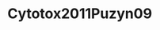 <a name="material" />

# Cytotox2011Puzyn09
<script type="application/ld+json">
  {
    "@context": "https://schema.org/",
    "@type": "ChemicalSubstance",
    "http://purl.org/dc/terms/conformsTo":
      {
        "@type": "CreativeWork",
        "@id": "https://bioschemas.org/profiles/ChemicalSubstance/0.4-RELEASE/"
      },
    "@id": "https://egonw.github.io/nanowiki/nanowiki9.html#material",
    "name": "Cytotox2011Puzyn09",
    "sameAs": "http://127.0.0.1/mediawiki/index.php/Special:URIResolver/Cytotox2011Puzyn09"
  }
</script>

